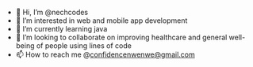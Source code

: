 - 👋 Hi, I’m @nechcodes
- 👀 I’m interested in web and mobile app development
- 🌱 I’m currently learning java
- 💞️ I’m looking to collaborate on improving healthcare and general well-being of people using lines of code
- 📫 How to reach me @confidencenwenwe@gmail.com

<!---
nechcodes/nechcodes is a ✨ special ✨ repository because its `README.md` (this file) appears on your GitHub profile.
You can click the Preview link to take a look at your changes.
--->
